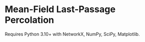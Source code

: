 # Mean-Field Last-Passage Percolation

Requires Python 3.10+ with NetworkX, NumPy, SciPy, Matplotlib.
